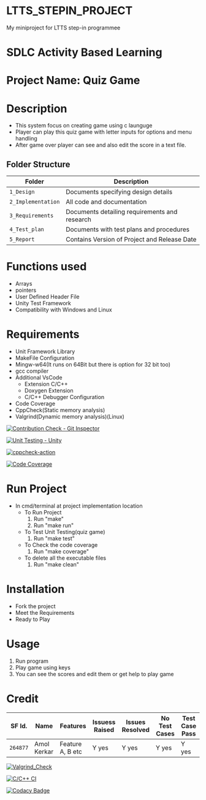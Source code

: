 # LTTS_STEPIN_PROJECT
My miniproject for LTTS step-in programmee

# SDLC Activity Based Learning

# Project Name: Quiz Game

# Description
* This system focus on creating game using c launguge 
* Player can play this quiz game with letter inputs for options and menu handling 
* After game over player can see and also edit the score in a text file. 

## Folder Structure
Folder             | Description
-------------------| -----------------------------------------
`1_Design`         | Documents specifying design details
`2_Implementation` | All code and documentation
`3_Requirements`   | Documents detailing requirements and research
`4_Test_plan`      | Documents with test plans and procedures
`5_Report`         | Contains Version of Project and Release Date

# Functions used
* Arrays 
* pointers
* User Defined Header File
* Unity Test Framework
* Compatibility with Windows and Linux

# Requirements
* Unit Framework Library
* MakeFile Configuration
* Mingw-w64(It runs on 64Bit but there is option for 32 bit too)
* gcc compiler
* Additional VsCode
  * Extension C/C++ 
  * Doxygen Extension
  * C/C++ Debugger Configuration
* Code Coverage
* CppCheck(Static memory analysis)
* Valgrind(Dynamic memory analysis)(Linux)


[![Contribution Check - Git Inspector](https://github.com/amolkerkar/LTTS_STEPIN_PROJECT/actions/workflows/Git_Inspecter.yml/badge.svg)](https://github.com/amolkerkar/LTTS_STEPIN_PROJECT/actions/workflows/Git_Inspecter.yml)

[![Unit Testing - Unity](https://github.com/amolkerkar/LTTS_STEPIN_PROJECT/actions/workflows/Unit-Testing.yml/badge.svg)](https://github.com/amolkerkar/LTTS_STEPIN_PROJECT/actions/workflows/Unit-Testing.yml)

[![cppcheck-action](https://github.com/amolkerkar/LTTS_STEPIN_PROJECT/actions/workflows/cppcheck.yml/badge.svg)](https://github.com/amolkerkar/LTTS_STEPIN_PROJECT/actions/workflows/cppcheck.yml)

[![Code Coverage](https://github.com/amolkerkar/LTTS_STEPIN_PROJECT/actions/workflows/code-coverage.yml/badge.svg)](https://github.com/amolkerkar/LTTS_STEPIN_PROJECT/actions/workflows/code-coverage.yml)

# Run Project
* In cmd/terminal at project implementation location
	* To Run Project
		1. Run "make"
		2. Run "make run"
	* To Test Unit Testing(quiz game)
		1. Run "make test"
	* To Check the code coverage
		1. Run "make coverage"
	* To delete all the executable files
		1. Run "make clean"


# Installation
* Fork the project
* Meet the Requirements
* Ready to Play

# Usage
1. Run program
2. Play game using keys
3. You can see the scores and edit them or get help to play game


# Credit

SF Id. |  Name   |    Features    | Issuess Raised |Issues Resolved|No Test Cases|Test Case Pass
-------|---------|----------------|----------------|---------------|-------------|--------------
`264877` | Amol Kerkar | Feature A, B etc    | Y yes     | Y yes   |Y yes   |Y yes     


[![Valgrind_Check](https://github.com/amolkerkar/LTTS_STEPIN_PROJECT/actions/workflows/Valgrind_Check.yml/badge.svg)](https://github.com/amolkerkar/LTTS_STEPIN_PROJECT/actions/workflows/Valgrind_Check.yml)

[![C/C++ CI](https://github.com/amolkerkar/LTTS_STEPIN_PROJECT/actions/workflows/c-cpp.yml/badge.svg)](https://github.com/amolkerkar/LTTS_STEPIN_PROJECT/actions/workflows/c-cpp.yml)

[![Codacy Badge](https://app.codacy.com/project/badge/Grade/d53c88e1e9324b79a47ad504b85b0883)](https://www.codacy.com/gh/amolkerkar/LTTS_STEPIN_PROJECT/dashboard?utm_source=github.com&amp;utm_medium=referral&amp;utm_content=amolkerkar/LTTS_STEPIN_PROJECT&amp;utm_campaign=Badge_Grade)
